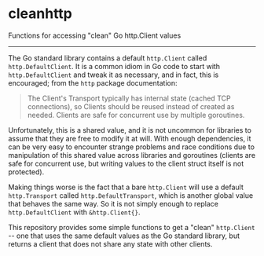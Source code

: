 # cleanhttp

Functions for accessing "clean" Go http.Client values

-------------

The Go standard library contains a default `http.Client` called
`http.DefaultClient`. It is a common idiom in Go code to start with
`http.DefaultClient` and tweak it as necessary, and in fact, this is
encouraged; from the `http` package documentation:

> The Client's Transport typically has internal state (cached TCP connections),
so Clients should be reused instead of created as needed. Clients are safe for
concurrent use by multiple goroutines.

Unfortunately, this is a shared value, and it is not uncommon for libraries to
assume that they are free to modify it at will. With enough dependencies, it
can be very easy to encounter strange problems and race conditions due to
manipulation of this shared value across libraries and goroutines (clients are
safe for concurrent use, but writing values to the client struct itself is not
protected).

Making things worse is the fact that a bare `http.Client` will use a default
`http.Transport` called `http.DefaultTransport`, which is another global value
that behaves the same way. So it is not simply enough to replace
`http.DefaultClient` with `&http.Client{}`.

This repository provides some simple functions to get a "clean" `http.Client`
-- one that uses the same default values as the Go standard library, but
returns a client that does not share any state with other clients.
